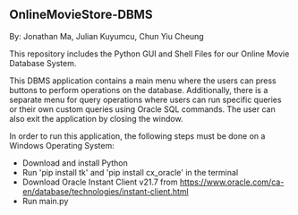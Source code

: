 ## OnlineMovieStore-DBMS

By: Jonathan Ma, Julian Kuyumcu, Chun Yiu Cheung

This repository includes the Python GUI and Shell Files for our Online Movie Database System.

This DBMS application contains a main menu where the users can press buttons to perform operations on the database. Additionally, there is a separate menu for query operations where users can run specific queries or their own custom queries using Oracle SQL commands. The user can also exit the application by closing the window.


In order to run this application, the following steps must be done on a Windows Operating System:
  - Download and install Python
  - Run 'pip install tk' and 'pip install cx_oracle' in the terminal
  - Download Oracle Instant Client v21.7 from https://www.oracle.com/ca-en/database/technologies/instant-client.html
  - Run main.py
